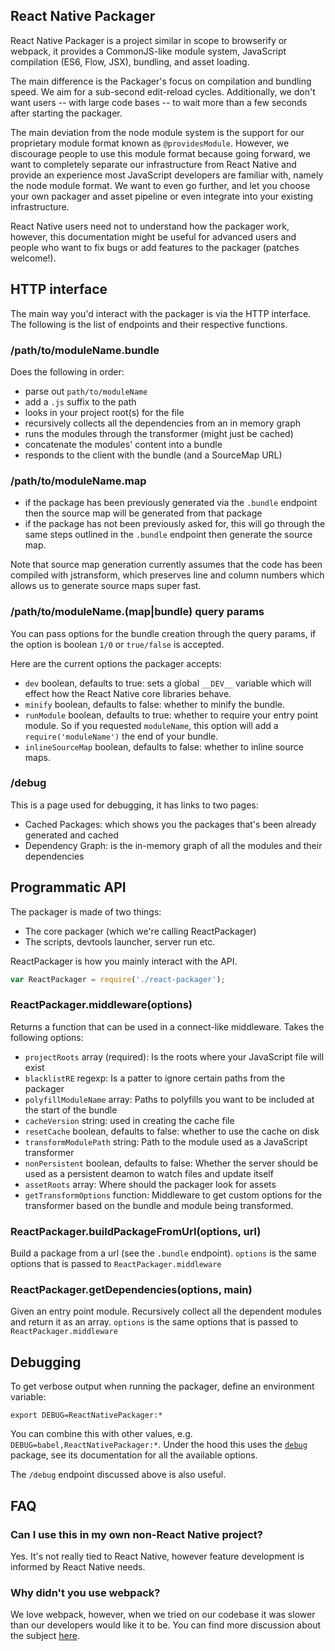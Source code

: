 React Native Packager
--------------------

React Native Packager is a project similar in scope to browserify or
webpack, it provides a CommonJS-like module system, JavaScript
compilation (ES6, Flow, JSX), bundling, and asset loading.

The main difference is the Packager's focus on compilation and
bundling speed. We aim for a sub-second edit-reload
cycles. Additionally, we don't want users -- with large code bases --
to wait more than a few seconds after starting the packager.

The main deviation from the node module system is the support for our
proprietary module format known as `@providesModule`. However, we
discourage people to use this module format because going forward, we
want to completely separate our infrastructure from React Native and
provide an experience most JavaScript developers are familiar with,
namely the node module format. We want to even go further, and let you
choose your own packager and asset pipeline or even integrate into
your existing infrastructure.

React Native users need not to understand how the packager work,
however, this documentation might be useful for advanced users and
people who want to fix bugs or add features to the packager (patches
welcome!).

## HTTP interface

The main way you'd interact with the packager is via the HTTP
interface. The following is the list of endpoints and their respective
functions.

### /path/to/moduleName.bundle

Does the following in order:

* parse out `path/to/moduleName`
* add a `.js` suffix to the path
* looks in your project root(s) for the file
* recursively collects all the dependencies from an in memory graph
* runs the modules through the transformer (might just be cached)
* concatenate the modules' content into a bundle
* responds to the client with the bundle (and a SourceMap URL)

### /path/to/moduleName.map

* if the package has been previously generated via the `.bundle`
  endpoint then the source map will be generated from that package
* if the package has not been previously asked for, this will go
  through the same steps outlined in the `.bundle` endpoint then
  generate the source map.

Note that source map generation currently assumes that the code has
been compiled with jstransform, which preserves line and column
numbers which allows us to generate source maps super fast.

### /path/to/moduleName.(map|bundle) query params

You can pass options for the bundle creation through the query params,
if the option is boolean `1/0` or `true/false` is accepted.

Here are the current options the packager accepts:

* `dev` boolean, defaults to true: sets a global `__DEV__` variable
  which will effect how the React Native core libraries behave.
* `minify` boolean, defaults to false: whether to minify the bundle.
* `runModule` boolean, defaults to true: whether to require your entry
  point module. So if you requested `moduleName`, this option will add
  a `require('moduleName')` the end of your bundle.
* `inlineSourceMap` boolean, defaults to false: whether to inline
  source maps.

### /debug

This is a page used for debugging, it has links to two pages:

* Cached Packages: which shows you the packages that's been already
  generated and cached
* Dependency Graph: is the in-memory graph of all the modules and
  their dependencies

## Programmatic API

The packager is made of two things:

* The core packager (which we're calling ReactPackager)
* The scripts, devtools launcher, server run etc.

ReactPackager is how you mainly interact with the API.

```js
var ReactPackager = require('./react-packager');
```

### ReactPackager.middleware(options)

Returns a function that can be used in a connect-like
middleware. Takes the following options:

* `projectRoots` array (required): Is the roots where your JavaScript
  file will exist
* `blacklistRE` regexp: Is a patter to ignore certain paths from the
  packager
* `polyfillModuleName` array: Paths to polyfills you want to be
  included at the start of the bundle
* `cacheVersion` string: used in creating the cache file
* `resetCache` boolean, defaults to false: whether to use the cache on
  disk
* `transformModulePath` string: Path to the module used as a
  JavaScript transformer
* `nonPersistent` boolean, defaults to false: Whether the server
  should be used as a persistent deamon to watch files and update
  itself
* `assetRoots` array: Where should the packager look for assets
* `getTransformOptions` function: Middleware to get custom options for the
  transformer based on the bundle and module being transformed.

### ReactPackager.buildPackageFromUrl(options, url)

Build a package from a url (see the `.bundle` endpoint). `options` is
the same options that is passed to `ReactPackager.middleware`

### ReactPackager.getDependencies(options, main)

Given an entry point module. Recursively collect all the dependent
modules and return it as an array. `options` is the same options that
is passed to `ReactPackager.middleware`

## Debugging

To get verbose output when running the packager, define an environment variable:

    export DEBUG=ReactNativePackager:*
    
You can combine this with other values, e.g. `DEBUG=babel,ReactNativePackager:*`. Under the hood this uses the [`debug`](https://www.npmjs.com/package/debug) package, see its documentation for all the available options.
    
The `/debug` endpoint discussed above is also useful.

## FAQ

### Can I use this in my own non-React Native project?

Yes. It's not really tied to React Native, however feature development
is informed by React Native needs.

### Why didn't you use webpack?

We love webpack, however, when we tried on our codebase it was slower
than our developers would like it to be. You can find more discussion about
the subject [here](https://github.com/facebook/react-native/issues/5).
